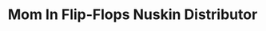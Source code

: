 ---
title: "Mom In Flip-Flops Nuskin Distributor"
url: /rustenburg/mom-in-flip-flops-nuskin-distributor/
shop: beauty
---